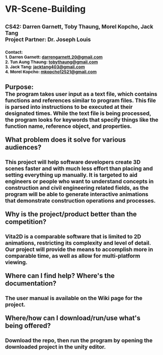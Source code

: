 # VR-Scene-Building
## <sub> CS42: Darren Garnett, Toby Thaung, Morel Kopcho, Jack Tang <br> Project Partner: Dr. Joseph Louis </sub>
### <sub> Contact: <br> 1. Darren Garnett: darrengarnett.20@gmail.com <br> 2. Tun Aung Thaung: tobythaung@gmail.com <br> 3. Jack Tang: jacktang403@gmail.com <br> 4. Morel Kopcho: mkopcho12521@gmail.com <br> </sub>
## Purpose: <br> <sub> The program takes user input as a text file, which contains functions and references similar to program files. This file is parsed into instructions to be executed at their designated times. While the text file is being processed, the program looks for keywords that specify things like the function name, reference object, and properties. <br> <br> </sub> What problem does it solve for various audiences? <br> <br> <sub> This project will help software developers create 3D scenes faster and with much less effort than placing and setting everything up manually. It is targeted to aid engineers or people who want to understand concepts in construction and civil engineering related fields, as the program will be able to generate interactive animations that demonstrate construction operations and processes.<br> <br> </sub> Why is the project/product better than the competition? <br> <br> <sub> Vita2D is a comparable software that is limited to 2D animations, restricting its complexity and level of detail. Our project will provide the means to accomplish more in comparable time, as well as allow for multi-platform viewing. <br> <br> </sub> Where can I find help? Where's the documentation? <br> <br> <sub> The user manual is available on the Wiki page for the project.<br> <br> </sub> Where/how can I download/run/use what's being offered? <br> <br> <sub> Download the repo, then run the program by opening the downloaded project in the unity editor. <br> <br> </sub>

